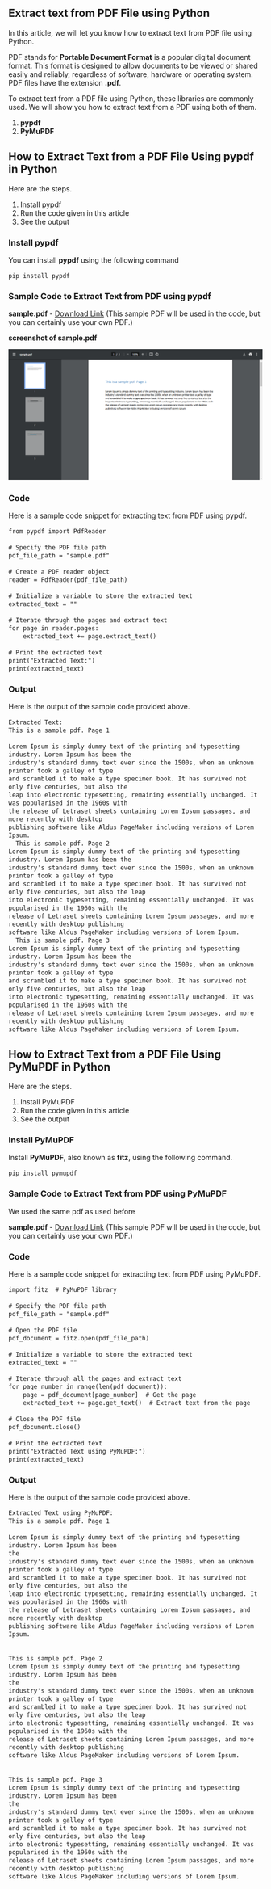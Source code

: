 ## Extract text from PDF File using Python

In this article, we will let you know how to extract text from PDF file using Python. 

PDF stands for **Portable Document Format** is a popular digital document format. This format is designed to allow documents to be viewed or shared easily and reliably, regardless of software, hardware or operating system.  PDF files have the extension **.pdf**.

To extract text from a PDF file using Python, these libraries are commonly used. We will show you how to extract text from a PDF using both of them.

1. **pypdf**
1. **PyMuPDF**

## How to Extract Text from a PDF File Using pypdf in Python

Here are the steps.

1. Install pypdf
2. Run the code given in this article
3. See the output

### Install pypdf

You can install **pypdf** using the following command

```
pip install pypdf
```

### Sample Code to Extract Text from PDF using pypdf

**sample.pdf** - [Download Link][1] (This sample PDF will be used in the code, but you can certainly use your own PDF.)

**screenshot of sample.pdf**

![Sample Input PDF Screenshot][2]

### Code

Here is a sample code snippet for extracting text from PDF using pypdf.

```
from pypdf import PdfReader

# Specify the PDF file path
pdf_file_path = "sample.pdf"

# Create a PDF reader object
reader = PdfReader(pdf_file_path)

# Initialize a variable to store the extracted text
extracted_text = ""

# Iterate through the pages and extract text
for page in reader.pages:
    extracted_text += page.extract_text()

# Print the extracted text
print("Extracted Text:")
print(extracted_text)
```

### Output

Here is the output of the sample code provided above.

```
Extracted Text:
This is a sample pdf. Page 1

Lorem Ipsum is simply dummy text of the printing and typesetting industry. Lorem Ipsum has been the
industry's standard dummy text ever since the 1500s, when an unknown printer took a galley of type
and scrambled it to make a type specimen book. It has survived not only five centuries, but also the
leap into electronic typesetting, remaining essentially unchanged. It was popularised in the 1960s with
the release of Letraset sheets containing Lorem Ipsum passages, and more recently with desktop
publishing software like Aldus PageMaker including versions of Lorem Ipsum.
  This is sample pdf. Page 2
Lorem Ipsum is simply dummy text of the printing and typesetting industry. Lorem Ipsum has been the
industry's standard dummy text ever since the 1500s, when an unknown printer took a galley of type
and scrambled it to make a type specimen book. It has survived not only five centuries, but also the leap
into electronic typesetting, remaining essentially unchanged. It was popularised in the 1960s with the
release of Letraset sheets containing Lorem Ipsum passages, and more recently with desktop publishing
software like Aldus PageMaker including versions of Lorem Ipsum.
  This is sample pdf. Page 3
Lorem Ipsum is simply dummy text of the printing and typesetting industry. Lorem Ipsum has been the
industry's standard dummy text ever since the 1500s, when an unknown printer took a galley of type
and scrambled it to make a type specimen book. It has survived not only five centuries, but also the leap
into electronic typesetting, remaining essentially unchanged. It was popularised in the 1960s with the
release of Letraset sheets containing Lorem Ipsum passages, and more recently with desktop publishing
software like Aldus PageMaker including versions of Lorem Ipsum.
```

## How to Extract Text from a PDF File Using PyMuPDF in Python

Here are the steps.

1. Install PyMuPDF
2. Run the code given in this article
3. See the output

### Install PyMuPDF

Install **PyMuPDF**, also known as **fitz**, using the following command.

```
pip install pymupdf
```

### Sample Code to Extract Text from PDF using PyMuPDF

We used the same pdf as used before

**sample.pdf** - [Download Link][1] (This sample PDF will be used in the code, but you can certainly use your own PDF.)

### Code

Here is a sample code snippet for extracting text from PDF using PyMuPDF.

```
import fitz  # PyMuPDF library

# Specify the PDF file path
pdf_file_path = "sample.pdf"

# Open the PDF file
pdf_document = fitz.open(pdf_file_path)

# Initialize a variable to store the extracted text
extracted_text = ""

# Iterate through all the pages and extract text
for page_number in range(len(pdf_document)):
    page = pdf_document[page_number]  # Get the page
    extracted_text += page.get_text()  # Extract text from the page

# Close the PDF file
pdf_document.close()

# Print the extracted text
print("Extracted Text using PyMuPDF:")
print(extracted_text)
```

### Output

Here is the output of the sample code provided above.

```
Extracted Text using PyMuPDF:
This is a sample pdf. Page 1 

Lorem Ipsum is simply dummy text of the printing and typesetting industry. Lorem Ipsum has been 
the
industry's standard dummy text ever since the 1500s, when an unknown printer took a galley of type
and scrambled it to make a type specimen book. It has survived not only five centuries, but also the
leap into electronic typesetting, remaining essentially unchanged. It was popularised in the 1960s with
the release of Letraset sheets containing Lorem Ipsum passages, and more recently with desktop  
publishing software like Aldus PageMaker including versions of Lorem Ipsum.


This is sample pdf. Page 2
Lorem Ipsum is simply dummy text of the printing and typesetting industry. Lorem Ipsum has been 
the
industry's standard dummy text ever since the 1500s, when an unknown printer took a galley of type
and scrambled it to make a type specimen book. It has survived not only five centuries, but also the leap
into electronic typesetting, remaining essentially unchanged. It was popularised in the 1960s with the
release of Letraset sheets containing Lorem Ipsum passages, and more recently with desktop publishing
software like Aldus PageMaker including versions of Lorem Ipsum.


This is sample pdf. Page 3
Lorem Ipsum is simply dummy text of the printing and typesetting industry. Lorem Ipsum has been 
the
industry's standard dummy text ever since the 1500s, when an unknown printer took a galley of type
and scrambled it to make a type specimen book. It has survived not only five centuries, but also the leap
into electronic typesetting, remaining essentially unchanged. It was popularised in the 1960s with the
release of Letraset sheets containing Lorem Ipsum passages, and more recently with desktop publishing
software like Aldus PageMaker including versions of Lorem Ipsum.

```

[1]: https://github.com/shakeel-faiz/InputOutputDocs/raw/master/python-convert-pdf-to-image/sample.pdf
[2]: https://raw.githubusercontent.com/shakeel-faiz/InputOutputDocs/master/python-convert-pdf-to-image/sample-input-pdf-screenshot.png
